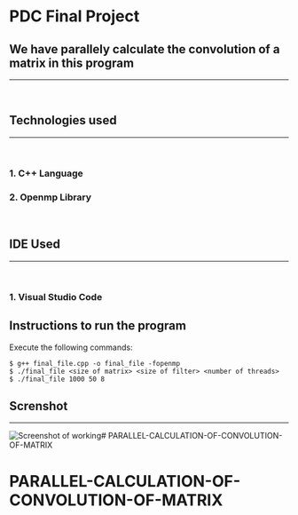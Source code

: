 # PDC Final Project

## We have parallely calculate the convolution of a matrix in this program
<hr>
<br>

## Technologies used
<hr><br>

### 1. C++ Language
### 2. Openmp Library
<br>

## IDE Used
<hr><br>

### 1. Visual Studio Code

## Instructions to run the program

Execute the following commands:
```
$ g++ final_file.cpp -o final_file -fopenmp
$ ./final_file <size of matrix> <size of filter> <number of threads>
$ ./final_file 1000 50 8
```

## Screnshot

<hr>

![Screenshot of working](Working_of_file)# PARALLEL-CALCULATION-OF-CONVOLUTION-OF-MATRIX
# PARALLEL-CALCULATION-OF-CONVOLUTION-OF-MATRIX
